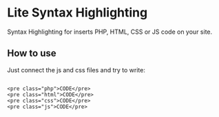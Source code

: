 Lite Syntax Highlighting
===========
Syntax Highlighting for inserts PHP, HTML, CSS or JS code on your site.

## How to use
Just connect the js and css files and try to write:

<code>
&lt;pre class="php"&gt;CODE&lt;/pre&gt;
&lt;pre class="html"&gt;CODE&lt;/pre&gt;
&lt;pre class="css"&gt;CODE&lt;/pre&gt;
&lt;pre class="js"&gt;CODE&lt;/pre&gt;
</code>